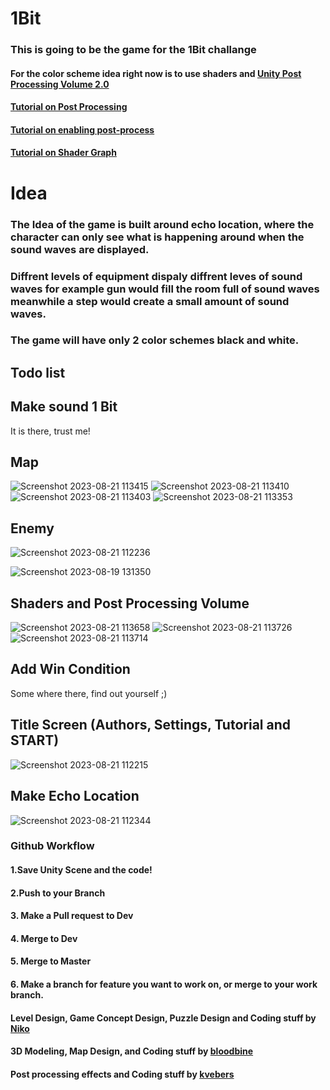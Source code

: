 # 1Bit
 
### This is going to be the game for the 1Bit challange

#### For the color scheme idea right now is to use shaders and [Unity Post Processing Volume 2.0](https://docs.unity3d.com/Packages/com.unity.postprocessing@3.3/manual/index.html)

#### [Tutorial on Post Processing](https://www.youtube.com/watch?v=9tjYz6Ab0oc)

#### [Tutorial on enabling post-process](https://www.youtube.com/watch?v=_PzYAbPpK8k)

#### [Tutorial on Shader Graph](https://www.youtube.com/watch?v=VsUK9K6UbY4)

# Idea

### The Idea of the game is built around echo location, where the character can only see what is happening around when the sound waves are displayed.

### Diffrent levels of equipment dispaly diffrent leves of sound waves for example gun would fill the room full of sound waves meanwhile a step would create a small amount of sound waves.

### The game will have only 2 color schemes black and white.

## Todo list

## Make sound 1 Bit

It is there, trust me!

## Map

![Screenshot 2023-08-21 113415](https://github.com/kvebers/1Bit/assets/49612380/c75d3111-4d6e-40f3-beda-be23fb5bb880)
![Screenshot 2023-08-21 113410](https://github.com/kvebers/1Bit/assets/49612380/201ac5f9-94d6-468e-aca3-ef0c21b7a41f)
![Screenshot 2023-08-21 113403](https://github.com/kvebers/1Bit/assets/49612380/34ef466c-d599-4f2b-8739-be8b429d7ce1)
![Screenshot 2023-08-21 113353](https://github.com/kvebers/1Bit/assets/49612380/4d2e5e19-ccfe-48f1-a74a-52ef5e0ed817)

## Enemy

![Screenshot 2023-08-21 112236](https://github.com/kvebers/1Bit/assets/49612380/9a22cf21-283b-4b39-b9d2-c059c3547d3e)

![Screenshot 2023-08-19 131350](https://github.com/kvebers/1Bit/assets/49612380/07ea6c7f-5cb3-40a4-a2fe-6f02fd0c4c78)

## Shaders and Post Processing Volume

![Screenshot 2023-08-21 113658](https://github.com/kvebers/1Bit/assets/49612380/9ac50461-6637-460d-9dc7-2f81ec868f15)
![Screenshot 2023-08-21 113726](https://github.com/kvebers/1Bit/assets/49612380/bec62c50-2d8e-42a7-a438-7c4043074729)
![Screenshot 2023-08-21 113714](https://github.com/kvebers/1Bit/assets/49612380/0f944e05-bc8d-42b5-8d2d-ce1dd297b89f)

## Add Win Condition

Some where there, find out yourself ;)

## Title Screen (Authors, Settings, Tutorial and START)

![Screenshot 2023-08-21 112215](https://github.com/kvebers/1Bit/assets/49612380/ee76a035-617d-4797-a18e-a223dbe318ca)

## Make Echo Location

![Screenshot 2023-08-21 112344](https://github.com/kvebers/1Bit/assets/49612380/8a780b45-2bdd-46c4-a643-c546fd1e0029)

### Github Workflow
#### 1.Save Unity Scene and the code!
#### 2.Push to your Branch
#### 3. Make a Pull request to Dev
#### 4. Merge to Dev
#### 5. Merge to Master
#### 6. Make a branch for feature you want to work on, or merge to your work branch. 

#### Level Design, Game Concept Design, Puzzle Design and Coding stuff by [Niko](https://github.com/Niko114)
#### 3D Modeling, Map Design, and Coding stuff by [bloodbine](https://github.com/bloodbine)
#### Post processing effects and Coding stuff by [kvebers](https://github.com/kvebers)



